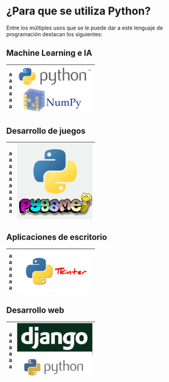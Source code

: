 # ¿Para que se utiliza Python?

Entre los múltiples usos que se le puede dar a este lenguaje de programación destacan los siguientes:

## Machine Learning e IA

|<div> a <br> a <br> a <br> a <br> a <br> a </div>| <img width="200" src="/images/python-numpy.png" alt="Python-numpy">|
|---|---|

## Desarrollo de juegos

|<div> a <br> a <br> a <br> a <br> a <br> a <br> a <br> a <br> a <br> a </div>| <img width="200" src="/images/python-pygame.png" alt="Python-pygame">|
|---|---|

## Aplicaciones de escritorio

|<div> a <br> a <br> a <br> a <br> a <br> a </div>| <img width="200" src="/images/python-tkinter.jpg" alt="Python-tkinter">|
|---|---|

## Desarrollo web

|<div>  a <br> a <br> a <br> a <br> a <br> a </div>| <img width="200" src="/images/python-django.png" alt="Python-django">|
|---|---|
